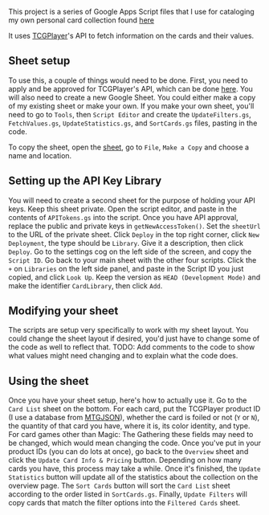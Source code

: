 This project is a series of Google Apps Script files that I use for cataloging my own personal card collection found [here](https://docs.google.com/spreadsheets/d/1zdMBwkbjX_JPWCNWO0-qNcOaHB_9JA4JDOWHxhDbpd4/edit#gid=28962468)

It uses [TCGPlayer](https://www.tcgplayer.com/)'s API to fetch information on the cards and their values.

Sheet setup
-----
To use this, a couple of things would need to be done. First, you need to apply and be approved for TCGPlayer's API, which can be done [here](https://developer.tcgplayer.com/developer-application-form.html). You will also need to create a new Google Sheet. You could either make a copy of my existing sheet or make your own. If you make your own sheet, you'll need to go to `Tools`, then `Script Editor` and create the `UpdateFilters.gs`, `FetchValues.gs`, `UpdateStatistics.gs`, and `SortCards.gs` files, pasting in the code.

To copy the sheet, open the [sheet](https://docs.google.com/spreadsheets/d/1zdMBwkbjX_JPWCNWO0-qNcOaHB_9JA4JDOWHxhDbpd4/edit#gid=28962468), go to `File`, `Make a Copy` and choose a name and location.

Setting up the API Key Library
-----
You will need to create a second sheet for the purpose of holding your API keys. Keep this sheet private. Open the script editor, and paste in the contents of `APITokens.gs` into the script. Once you have API approval, replace the public and private keys in `getNewAccessToken()`. Set the `sheetUrl` to the URL of the private sheet. Click `Deploy` in the top right corner, click `New Deployment`, the type should be `Library`. Give it a description, then click `Deploy`. Go to the settings cog on the left side of the screen, and copy the `Script ID`. Go back to your main sheet with the other four scripts. Click the `+` on `Libraries` on the left side panel, and paste in the Script ID you just copied, and click `Look Up`. Keep the version as `HEAD (Development Mode)` and make the identifier `CardLibrary`, then click `Add`.

Modifying your sheet
-----
The scripts are setup very specifically to work with my sheet layout. You could change the sheet layout if desired, you'd just have to change some of the code as well to reflect that. TODO: Add comments to the code to show what values might need changing and to explain what the code does.

Using the sheet
-----
Once you have your sheet setup, here's how to actually use it. Go to the `Card List` sheet on the bottom. For each card, put the TCGPlayer product ID (I use a database from [MTGJSON](https://mtgjson.com/)), whether the card is foiled or not (`Y` or `N`), the quantity of that card you have, where it is, its color identity, and type. For card games other than Magic: The Gathering these fields may need to be changed, which would mean changing the code. Once you've put in your product IDs (you can do lots at once), go back to the `Overview` sheet and click the `Update Card Info & Pricing` button. Depending on how many cards you have, this process may take a while. Once it's finished, the `Update Statistics` button will update all of the statistics about the collection on the overview page. The `Sort Cards` button will sort the `Card List` sheet according to the order listed in `SortCards.gs`. Finally, `Update Filters` will copy cards that match the filter options into the `Filtered Cards` sheet.